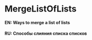 MergeListOfLists
===========

#### EN: Ways to merge a list of lists
#### RU: Cпособы слияния списка списков
